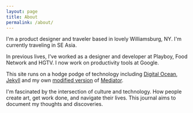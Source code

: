 ```yaml
---
layout: page
title: About
permalink: /about/
---
```


I'm a product designer and traveler based in lovely Williamsburg, NY. I'm currently traveling in SE Asia.

In previous lives, I've worked as a designer and developer at Playboy, Food Network and HGTV. I now work on productivity tools at Google.

This site runs on a hodge podge of technology including [Digital Ocean](https://digitalocean.com), [Jekyll](http://jekyllb.com) and my own [modified version](https://github.com/elihorne/x/) of [Mediator](https://github.com/dirkfabisch/mediator).

I'm fascinated by the intersection of culture and technology. How people create art, get work done, and navigate their lives. This journal aims to document my thoughts and discoveries.

